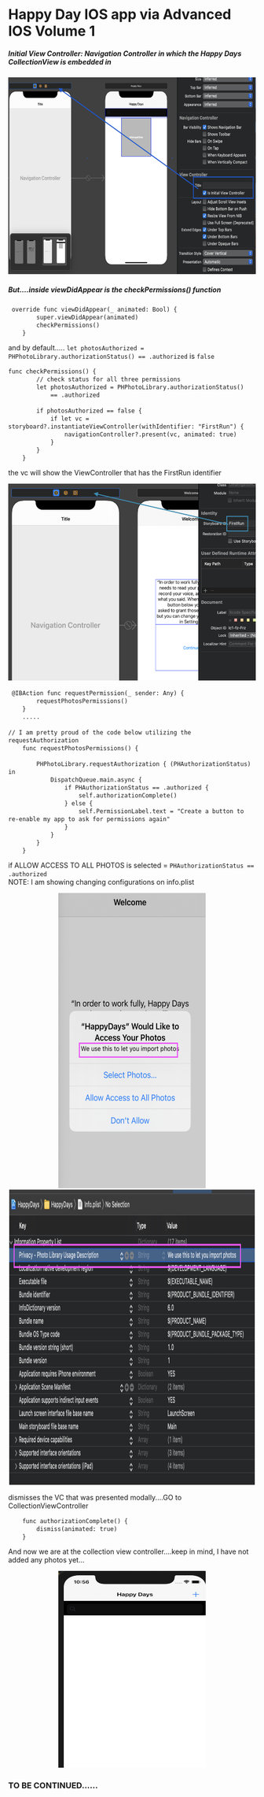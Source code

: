 # Happy Day IOS app via Advanced IOS Volume 1

##### Initial View Controller: Navigation Controller in which the Happy Days CollectionView is embedded in

<p align="center">
  <img src="./Images/Initial VC.png" width="600" height="400" title="Initial VC">
</p>

##### But....inside viewDidAppear is the checkPermissions() function
```
 override func viewDidAppear(_ animated: Bool) {
        super.viewDidAppear(animated)
        checkPermissions()
    }
```
and by default..... ```let photosAuthorized = PHPhotoLibrary.authorizationStatus() == .authorized``` is ```false```

```
func checkPermissions() {
        // check status for all three permissions
        let photosAuthorized = PHPhotoLibrary.authorizationStatus()
            == .authorized      
        
        if photosAuthorized == false {          
            if let vc = storyboard?.instantiateViewController(withIdentifier: "FirstRun") {
                navigationController?.present(vc, animated: true)               
            }
        }
    }
```
the vc will show the ViewController that has the FirstRun identifier


<p align="center">
  <img src="./Images/FirstRun StoryBoard ID.png" width="600" height="400" title="StoryBoard ID">
</p>

```
 @IBAction func requestPermission(_ sender: Any) {
        requestPhotosPermissions()
    }
    .....
    
// I am pretty proud of the code below utilizing the requestAuthorization 
    func requestPhotosPermissions() {
        
        PHPhotoLibrary.requestAuthorization { (PHAuthorizationStatus) in
            DispatchQueue.main.async {
                if PHAuthorizationStatus == .authorized {
                    self.authorizationComplete()
                } else {
                    self.PermissionLabel.text = "Create a button to re-enable my app to ask for permissions again"
                }
            }
        }
    }
```
if ALLOW ACCESS TO ALL PHOTOS is selected = ```PHAuthorizationStatus == .authorized```   
NOTE: I am showing changing configurations on info.plist  


<p align="center">
  <img src="./Images/NSPhotoLibraryUsageDescription.png" width="300" height="600" title="Message from Info.plist">
  <img src="./Images/info.png" width="500" height="600" title="Info.plist">
</p>

dismisses the VC that was presented modally....GO to CollectionViewController

```
    func authorizationComplete() {
        dismiss(animated: true)
    }
```
And now we are at the collection view controller....keep in mind, I have not added any photos yet...

<p align="center">
  <img src="./Images/CollectionVC.png" width="300" height="400" title="StoryBoard ID">
</p>


### TO BE CONTINUED......
